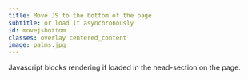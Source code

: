```yaml
---
title: Move JS to the bottom of the page
subtitle: or load it asynchronously
id: movejsbottom
classes: overlay centered_content
image: palms.jpg
---
```

<div class="big_text">
Javascript blocks rendering if loaded in the head-section on the page.
</div>
